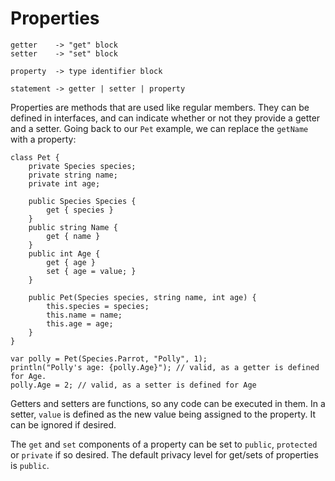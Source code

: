 # Properties

	getter    -> "get" block
	setter    -> "set" block

	property  -> type identifier block

	statement -> getter | setter | property

Properties are methods that are used like regular members. They can be defined in interfaces, and can indicate whether or not they provide a getter and a setter. Going back to our `Pet` example, we can replace the `getName` with a property:


    class Pet {
        private Species species;
        private string name;
        private int age;

        public Species Species {
            get { species }
        }
        public string Name {
            get { name }
        }
        public int Age {
            get { age }
            set { age = value; }
        }

        public Pet(Species species, string name, int age) {
            this.species = species;
            this.name = name;
            this.age = age;
        }
    }

    var polly = Pet(Species.Parrot, "Polly", 1);
    println("Polly's age: {polly.Age}"); // valid, as a getter is defined for Age.
    polly.Age = 2; // valid, as a setter is defined for Age

Getters and setters are functions, so any code can be executed in them. In a setter, `value` is defined as the new value being assigned to the property. It can be ignored if desired.

The `get` and `set` components of a property can be set to `public`, `protected` or `private` if so desired. The default privacy level for get/sets of properties is `public`.
